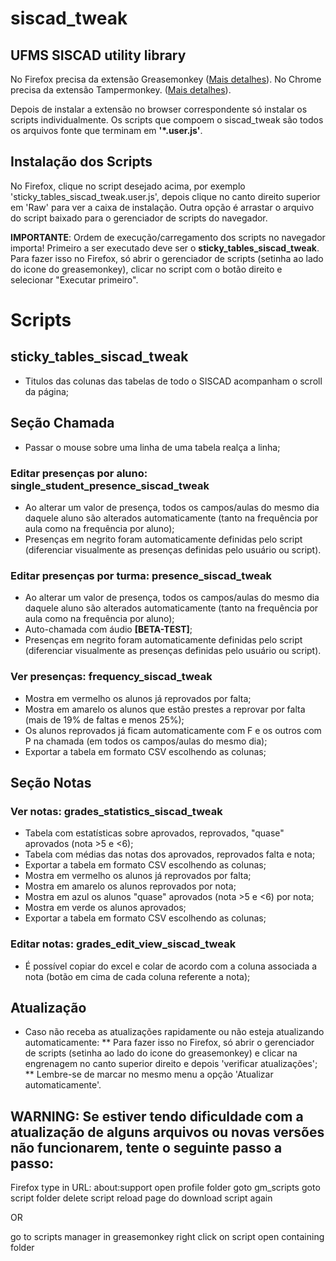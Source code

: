 # siscad_tweak
## UFMS SISCAD utility library

No Firefox precisa da extensão Greasemonkey ([Mais detalhes](https://www.tecmundo.com.br/firefox/2931-como-usar-o-greasemonkey.htm)).
No Chrome precisa da extensão Tampermonkey. ([Mais detalhes](https://tugatech.com.pt/t12232-dica-como-instalar-scripts-no-google-chrome)).

Depois de instalar a extensão no browser correspondente só instalar os scripts individualmente.
Os scripts que compoem o siscad_tweak são todos os arquivos fonte que terminam em **'*.user.js'**.

## Instalação dos Scripts

No Firefox, clique no script desejado acima, por exemplo 'sticky_tables_siscad_tweak.user.js', depois clique no canto direito superior em 'Raw' para ver a caixa de instalação.
Outra opção é arrastar o arquivo do script baixado para o gerenciador de scripts do navegador.

**IMPORTANTE**: Ordem de execução/carregamento dos scripts no navegador importa! Primeiro a ser executado deve ser o **sticky_tables_siscad_tweak**.
Para fazer isso no Firefox, só abrir o gerenciador de scripts (setinha ao lado do icone do greasemonkey), clicar no script com o botão direito e selecionar "Executar primeiro".

# Scripts

## sticky_tables_siscad_tweak
* Titulos das colunas das tabelas de todo o SISCAD acompanham o scroll da página;

## Seção Chamada
* Passar o mouse sobre uma linha de uma tabela realça a linha;

### Editar presenças por aluno: single_student_presence_siscad_tweak 
* Ao alterar um valor de presença, todos os campos/aulas do mesmo dia daquele aluno são alterados automaticamente (tanto na frequência por aula como na frequência por aluno);
* Presenças em negrito foram automaticamente definidas pelo script (diferenciar visualmente as presenças definidas pelo usuário ou script).

### Editar presenças por turma: presence_siscad_tweak
* Ao alterar um valor de presença, todos os campos/aulas do mesmo dia daquele aluno são alterados automaticamente (tanto na frequência por aula como na frequência por aluno);
* Auto-chamada com áudio **[BETA-TEST]**;
* Presenças em negrito foram automaticamente definidas pelo script (diferenciar visualmente as presenças definidas pelo usuário ou script).

### Ver presenças: frequency_siscad_tweak

* Mostra em vermelho os alunos já reprovados por falta;
* Mostra em amarelo os alunos que estão prestes a reprovar por falta (mais de 19% de faltas e menos 25%);
* Os alunos reprovados já ficam automaticamente com F e os outros com P na chamada (em todos os campos/aulas do mesmo dia);
* Exportar a tabela em formato CSV escolhendo as colunas;

## Seção Notas

### Ver notas: grades_statistics_siscad_tweak
* Tabela com estatísticas sobre aprovados, reprovados, "quase" aprovados (nota >5 e <6);
* Tabela com médias das notas dos aprovados, reprovados falta e nota;
* Exportar a tabela em formato CSV escolhendo as colunas;
* Mostra em vermelho os alunos já reprovados por falta;
* Mostra em amarelo os alunos reprovados por nota;
* Mostra em azul os alunos "quase" aprovados (nota >5 e <6) por nota;
* Mostra em verde os alunos aprovados;
* Exportar a tabela em formato CSV escolhendo as colunas;

### Editar notas: grades_edit_view_siscad_tweak
* É possível copiar do excel e colar de acordo com a coluna associada a nota (botão em cima de cada coluna referente a nota);

## Atualização

* Caso não receba as atualizações rapidamente ou não esteja atualizando automaticamente: 
** Para fazer isso no Firefox, só abrir o gerenciador de scripts (setinha ao lado do icone do greasemonkey) e clicar na engrenagem no canto superior direito e depois 'verificar atualizações';
** Lembre-se de marcar no mesmo menu a opção 'Atualizar automaticamente'.

## WARNING: Se  estiver tendo dificuldade com a atualização de alguns arquivos ou novas versões não funcionarem, tente o seguinte passo a passo:

Firefox
type in URL: about:support
open profile folder
goto gm_scripts
goto script folder
delete script
reload page do download script again


OR

go to scripts manager in greasemonkey
right click on script
open containing folder
